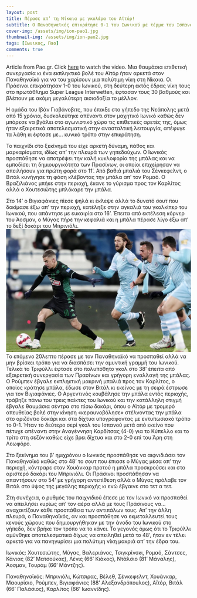 ```yaml
---
layout: post
title: Πέρασε απ’ τη Νίκαια με γκολάρα του Αϊτόρ!
subtitle: Ο Παναθηναϊκός επικράτησε 0-1 του Ιωνικού με τέρμα του Ισπανού, ο οποίος σκόραρε για δεύτερο σερί ματς
cover-img: /assets/img/ion-pao1.jpg
thumbnail-img: /assets/img/ion-pao2.jpg
tags: [Ιωνικος, Παο]
comments: true
---
```

Article from Pao.gr.
Click [here](https://www.youtube.com/watch?v=9pLKHaQsnDY)  to watch the video. 
Μια θαυμάσια επιθετική συνεργασία κι ένα εκπληκτικό βολέ του Αϊτόρ ήταν αρκετά στον Παναθηναϊκό για να του χαρίσουν μια πολύτιμη νίκη στη Νίκαια. 
Οι Πράσινοι επικράτησαν 1-0 του Ιωνικού, στη δεύτερη εκτός έδρας νίκη τους στο πρωτάθλημα Super League Interwetten, έφτασαν τους 30 βαθμούς και βλέπουν
με ακόμη μεγαλύτερη αισιοδοξία το μέλλον.

Η ομάδα του Ιβάν Γιοβάνοβιτς, που έπαιξε στο γήπεδο της Νεάπολης μετά από 15 χρόνια, δυσκολεύτηκε απέναντι στον μαχητικό Ιωνικό καθώς δεν μπόρεσε να βγάλει 
στο αγωνιστικό χώρο τις επιθετικές αρετές της, όμως ήταν εξαιρετικά αποτελεσματική στην ανασταλτική λειτουργία, απέφυγε τα λάθη κι έφτασε με… κυνικό τρόπο στην επικράτηση.

Το παιχνίδι στο ξεκίνημά του είχε αρκετή δύναμη, πάθος και μαρκαρίσματα, ιδίως απ’ την πλευρά των γηπεδούχων. Ο Ιωνικός προσπάθησε να αποτρέψει την καλή κυκλοφορία
της μπάλας και να εμποδίσει τη δημιουργικότητα των Πρασίνων, οι οποίοι επιχείρησαν να απειλήσουν για πρώτη φορά στο 11’. Από βαθιά μπαλιά του Σένκεφελντ, ο Βιτάλ 
κυνήγησε τη φάση κλέβοντας την μπάλα απ’ τον Ρομαό. Ο Βραζιλιάνος μπήκε στην περιοχή, έκανε το γύρισμα προς τον Καρλίτος αλλά ο Χουτεσιώτης μπλόκαρε την μπάλα.

Στο 14’ ο Βιγιαφάνιες πίεσε ψηλά κι έκλεψε αλλά το δυνατό σουτ που δοκίμασε έξω απ’ την περιοχή, κατέληξε στην αγκαλιά του γκολκίπερ του Ιωνικού, που απάντησε με
ευκαιρία στο 16’. Έπειτα από εκτέλεση κόρνερ του Άοσμαν, ο Μύγας πήρε την κεφαλιά και η μπάλα πέρασε λίγο έξω απ’ το δεξί δοκάρι του Μπρινιόλι.
![photo](/assets/img/ion-pao3.jpg)
Το επόμενο 20λεπτο πέρασε με τον Παναθηναϊκό να προσπαθεί αλλά να μην βρίσκει τρόπο για να διασπάσει την αμυντική γραμμή του Ιωνικού. Τελικά το Τριφύλλι έφτασε 
στο πολυπόθητο γκολ στο 38’ έπειτα από εξαιρετική συνεργασία των Πρασίνων και γρήγορη εναλλαγή της μπάλας. Ο Ρούμπεν έβγαλε εκπληκτική μακρινή μπαλιά προς τον 
Καρλίτος, ο οποίος κράτησε μπάλα, έδωσε στον Βιτάλ κι εκείνος με τη σειρά έστρωσε για τον Βιγιαφάνιες. Ο Αργεντινός κουβάλησε την μπάλα εντός περιοχής, τράβηξε
πάνω του τρεις παίκτες του Ιωνικού και την κατάλληλη στιγμή έβγαλε θαυμάσια σέντρα στο πίσω δοκάρι, όπου ο Αϊτόρ με τρομερό απευθείας βολέ στην κίνηση «κεραυνοβόλησε» 
στέλνοντας την μπάλα στο οριζόντιο δοκάρι και στα δίχτυα υπογράφοντας με εντυπωσιακό τρόπο το 0-1. Ήταν το δεύτερο σερί γκολ του Ισπανού μετά από εκείνο που πέτυχε
απέναντι στην Αναγέννηση Καρδίτσας (4-0) για το Κύπελλο και το τρίτο στη σεζόν καθώς είχε βρει δίχτυα και στο 2-0 επί του Άρη στη Λεωφόρο.

Στο ξεκίνημα του β’ ημιχρόνου ο Ιωνικός προσπάθησε να αιφνιδιάσει τον Παναθηναϊκό καθώς στο 48’ το σουτ που έπιασε ο Μύγας μέσα απ’ την περιοχή, κόντραρε στον 
Χουάνκαρ προτού η μπάλα προσκρούσει και στο αριστερό δοκάρι του Μπρινιόλι. Οι Πράσινοι προσπάθησαν να απαντήσουν στο 54’ με γρήγορη αντεπίθεση αλλά ο Μύγας πρόλαβε
τον Βιτάλ στο ύψος της μεγάλης περιοχής κι ενώ έβγαινε στο τετ α τετ.

Στη συνέχεια, ο ρυθμός του παιχνιδιού έπεσε με τον Ιωνικό να προσπαθεί να απειλήσει κυρίως απ’ τον αέρα αλλά με τους Πράσινους να… αναχαιτίζουν κάθε προσπάθεια 
των αντιπάλων τους. Απ’ την άλλη πλευρά, ο Παναθηναϊκός, αν και προσπάθησε να εκμεταλλευτεί τους κενούς χώρους που δημιουργήθηκαν με την άνοδο του Ιωνικού στο γήπεδο,
δεν βρήκε τον τρόπο να το κάνει. Το γεγονός όμως ότι το Τριφύλλι αμύνθηκε αποτελεσματικά δίχως να απειληθεί μετά το 48’, ήταν εν τέλει αρκετό για να πανηγυρίσει 
μια πολύτιμη νίκη μακριά απ’ την έδρα του.

Ιωνικός: Χουτεσιώτης, Μύγας, Βαλεριάνος, Τσιγκρίνσκι, Ρομαό, Σάντσες, Κάνιας (82’ Ματσούκας), Λένις (66’ Κιάκος), Ντάλσιο (81’ Μάναλης), Άοσμαν, Τουράμ (66’ Μάντζης).

Παναθηναϊκός: Μπρινιόλι, Κώτσιρας, Βέλεθ, Σένκεφελντ, Χουάνκαρ, Μαουρίσιο, Ρούμπεν, Βιγιαφάνιες (88’ Αλεξανδρόπουλος), Αϊτόρ, Βιτάλ (66’ Παλάσιος), Καρλίτος (66’ Ιωαννίδης).
